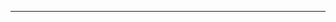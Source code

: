 <!--
CO_OP_TRANSLATOR_METADATA:
{
  "original_hash": "b12098603dc3061d3cdac77ecce93658",
  "translation_date": "2025-08-28T19:43:09+00:00",
  "source_file": "03-CoreGenerativeAITechniques/README.md",
  "language_code": "hi"
}
-->


---

